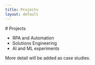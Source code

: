 ```yaml
---
title: Projects
layout: default
---
```

<link rel="stylesheet" href="/assets/css/custom.css">
# Projects

- RPA and Automation
- Solutions Engineering
- AI and ML experiments

More detail will be added as case studies.
